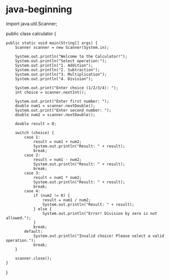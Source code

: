 # java-beginning
import java.util.Scanner;

public class calculator {

    public static void main(String[] args) {
        Scanner scanner = new Scanner(System.in);

        System.out.println("Welcome to the Calculator!");
        System.out.println("Select operation:");
        System.out.println("1. Addition");
        System.out.println("2. Subtraction");
        System.out.println("3. Multiplication");
        System.out.println("4. Division");

        System.out.print("Enter choice (1/2/3/4): ");
        int choice = scanner.nextInt();

        System.out.print("Enter first number: ");
        double num1 = scanner.nextDouble();
        System.out.print("Enter second number: ");
        double num2 = scanner.nextDouble();

        double result = 0;

        switch (choice) {
            case 1:
                result = num1 + num2;
                System.out.println("Result: " + result);
                break;
            case 2:
                result = num1 - num2;
                System.out.println("Result: " + result);
                break;
            case 3:
                result = num1 * num2;
                System.out.println("Result: " + result);
                break;
            case 4:
                if (num2 != 0) {
                    result = num1 / num2;
                    System.out.println("Result: " + result);
                } else {
                    System.out.println("Error! Division by zero is not allowed.");
                }
                break;
            default:
                System.out.println("Invalid choice! Please select a valid operation.");
                break;
        }

        scanner.close();
    }
}
